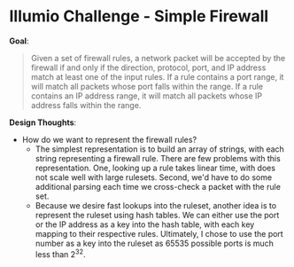 # Illumio Challenge - Simple Firewall 

**Goal**:
> Given a set of firewall rules, a network packet will be accepted by the firewall if and only if the
direction, protocol, port, and IP address match at least one of the input rules. If a rule contains
a port range, it will match all packets whose port falls within the range. If a rule contains an IP
address range, it will match all packets whose IP address falls within the range. 

**Design Thoughts**:
+ How do we want to represent the firewall rules?
	- The simplest representation is to build an array of strings, with each
	string representing a firewall rule. There are few problems with this representation. One, looking up a rule takes linear time, with does not scale well with large rulesets. Second, we'd have to do some additional parsing each time we cross-check a packet with the rule set. 
	- Because we desire fast lookups into the ruleset, another idea is to represent the ruleset using hash tables. We can either use the port or the IP address as a key into the hash table, with each key mapping to their respective rules. Ultimately, I chose to use the port number as a key into the ruleset as 65535 possible ports is much less than 2<sup>32</sup>.